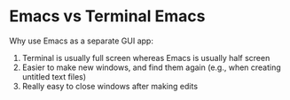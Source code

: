 # Emacs vs Terminal Emacs

Why use Emacs as a separate GUI app:

1. Terminal is usually full screen whereas Emacs is usually half screen
2. Easier to make new windows, and find them again (e.g., when creating untitled text files)
3. Really easy to close windows after making edits
